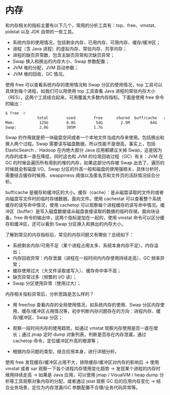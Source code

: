 # 内存

和内存相关的指标主要有以下几个，常用的分析工具有：top、free、vmstat、pidstat 以及 JDK 自带的一些工具。

- 系统内存的使用情况，包括剩余内存、已用内存、可用内存、缓存/缓冲区；
- 进程（含 Java 进程）的虚拟内存、常驻内存、共享内存；
- 进程的缺页异常数，包含主缺页异常和次缺页异常；
- Swap 换入和换出的内存大小、Swap 参数配置；
- JVM 堆的分配，JVM 启动参数；
- JVM 堆的回收，GC 情况。

使用 free 可以查看系统内存的使用情况和 Swap 分区的使用情况，top 工具可以具体到每个进程，如我们可以用使用 top 工具查看 Java 进程的常驻内存大小（RES），这两个工具结合起来，可用覆盖大多数内存指标。下面是使用 free 命令的输出：

```sh
$ free -h
              total        used        free      shared  buff/cache   available
Mem:           125G        6.8G         54G        2.5M         64G        118G
Swap:          2.0G        305M        1.7G
```

Swap 的作用就是把一块磁盘空间或者一个本地文件当成内存来使用，包括换出和换入两个过程。Swap 需要读写磁盘数据，所以性能不是很高，事实上，包括 ElasticSearch 、Hadoop 在内绝大部分 Java 应用都建议关掉 Swap，这是因为内存的成本一直在降低，同时这也和 JVM 的垃圾回收过程（GC）有关：JVM 在 GC 的时候会遍历所有用到的堆的内存，如果这部分内存被 Swap 出去了，遍历的时候就会有磁盘 I/O。Swap 分区的升高一般和磁盘的使用强相关，具体分析时，需要结合缓存时候用、swappiness 阈值以及匿名页和文件页的活跃情况综合分析。

buff/cache 是缓存和缓冲区的大小。缓存（cache）：是从磁盘读取的文件的或者向磁盘写文件时的临时存储数据，面向文件。使用 cachestat 可以查看整个系统缓存的读写命中情况，使用 cachetop 可以观察每个进程缓存的读写命中情况。缓冲区（buffer）是写入磁盘数据或从磁盘直接读取的数据的临时存储，面向块设备。free 命令的输出中，这两个指标是加在一起的，使用 vmstat 命令可以区分缓存和缓冲区，还可以看到 Swap 分区换入和换出的内存大小。

了解到常见的内存指标后，常见的内存问题又有哪些？总结如下：

- 系统剩余内存/可用不足（某个进程占用太多、系统本身内存不足），内存溢出；
- 内存回收异常：内存泄漏（进程在一段时间内内存使用持续走高）、GC 频率异常；
- 缓存使用过大（大文件读取或写入）、缓存命中率不高；
- 缺页异常过多（频繁的 I/O 读）；
- Swap 分区使用异常（使用过大）；

内存相关指标异常后，分析思路是怎么样的？

- 用 free/top 查看内存的全局使用情况，如系统内存的使用、Swap 分区内存使用、缓存/缓冲区占用情况等，初步判断内存问题存在的方向：进程内存、缓存/缓冲区、Swap 分区；

- 观察一段时间内存的使用趋势。如通过 vmstat 观察内存使用是否一直在增长；通过 jmap 定时 dump 对象列表，判断是否存在内存泄漏，通过 cachetop 命令，定位缓冲区升高的根源等；

- 根据内存问题的类型，结合应用本身，进行详细分析。

使用 free 发现缓存/缓冲区占用不大，排除缓存/缓冲区对内存的影响后 -> 使用 vmstat 或者 sar 观察一下各个进程内存使用变化趋势 -> 发现某个进程的内存时候用持续走高 -> 如果是 Java 应用，可以使用 jmap / VisualVM / heap dump 分析等工具观察对象内存的分配，或者通过 jstat 观察 GC 后的应用内存变化 -> 结合业务场景，定位为内存泄漏/GC 参数配置不合理/业务代码异常等。
